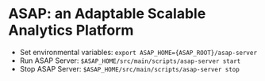 # ASAP: an Adaptable Scalable Analytics Platform

<ul>
  <li>Set environmental variables: <code>export ASAP_HOME={ASAP_ROOT}/asap-server</code></li>
  <li>Run ASAP Server: <code>$ASAP_HOME/src/main/scripts/asap-server start</code></li>
  <li>Stop ASAP Server: <code>$ASAP_HOME/src/main/scripts/asap-server stop</code></li>
</ul>
